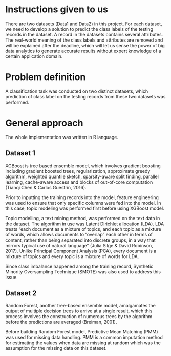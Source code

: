 <h1>Instructions given to us</h1>

There are two datasets (Data1 and Data2) in this project. For each dataset, we need to develop a solution to predict the class labels of the testing records in the dataset. A record in the datasets contains several attributes. The real-world meaning of the class labels and attributes are removed and will be explained after the deadline, which will let us sense the power of big data analytics to generate accurate results without expert knowledge of a certain application domain.

<h1>Problem definition</h1>

A classification task was conducted on two distinct datasets, which prediction of class label on the testing records from these two datasets was performed.

<h1>General approach</h1>
The whole implementation was written in R language. 

<h2>Dataset 1</h2>
XGBoost is tree based ensemble model, which involves gradient boosting including gradient boosted trees, regularization, approximate greedy algorithm, weighted quantile sketch, sparsity-aware split finding, parallel learning, cache-aware access and blocks of out-of-core computation (Tianqi Chen & Carlos Guestrin, 2016).  

Prior to inputting the training records into the model, feature engineering was used to ensure that only specific columns were fed into the model. In this case, topic modeling was performed first before using XGBoost model.

Topic modelling, a text mining method, was performed on the text data in the dataset. The algorithm in use was Latent Dirichlet allocation (LDA). LDA treats “each document as a mixture of topics, and each topic as a mixture of words, which allows documents to “overlap” each other in terms of content, rather than being separated into discrete groups, in a way that mirrors typical use of natural language” (Julia Silge & David Robinson, 2017). Unlike Principal Component Analysis (PCA), every document is a mixture of topics and every topic is a mixture of words for LDA.

Since class imbalance happened among the training record, Synthetic Minority Oversampling Technique (SMOTE) was also used to address this issue.

<h2>Dataset 2</h2>
Random Forest, another tree-based ensemble model, amalgamates the output of multiple decision trees to arrive at a single result, which this process involves the construction of numerous trees by the algorithm before the predictions are averaged (Breiman, 2001).

Before building Random Forest model, Predictive Mean Matching (PMM) was used for missing data handling. PMM is a common imputation method for estimating the values when data are missing at random which was the assumption for the missing data on this dataset. 
